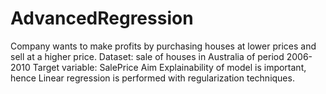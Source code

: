 # AdvancedRegression
Company wants to make profits by purchasing houses at lower prices and sell at a higher price.  Dataset: sale of houses in Australia of period 2006-2010  Target variable: SalePrice  Aim Explainability of model is important, hence Linear regression is performed with regularization techniques.
